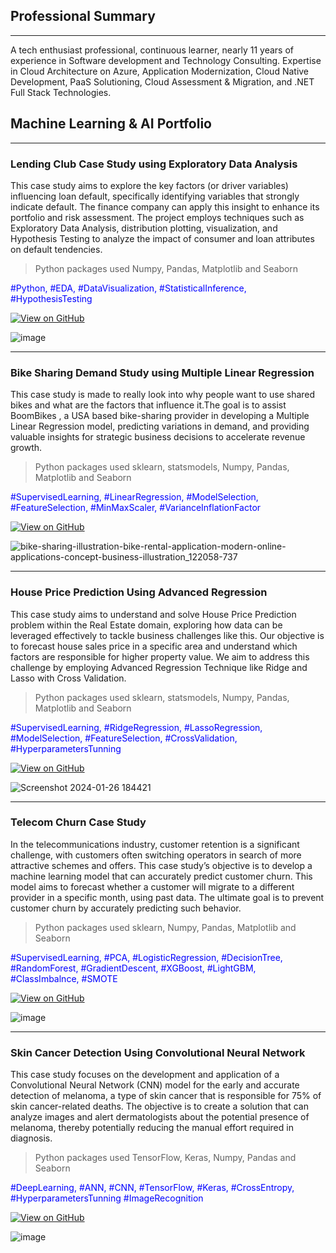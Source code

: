 ## Professional Summary
---
A tech enthusiast professional, continuous learner, nearly 11
years of experience in Software development and
Technology Consulting. Expertise in Cloud Architecture on Azure, Application
Modernization, Cloud Native Development, PaaS Solutioning, Cloud Assessment &
Migration, and .NET Full Stack Technologies.

## Machine Learning & AI Portfolio
---
### Lending Club Case Study using Exploratory Data Analysis

This case study aims to explore the key factors (or driver variables) influencing loan default, specifically identifying variables that strongly indicate default. The finance company can apply this insight to enhance its portfolio and risk assessment. The project employs techniques such as Exploratory Data Analysis, distribution plotting, visualization, and Hypothesis Testing to analyze the impact of consumer and loan attributes on default tendencies.

> Python packages used Numpy, Pandas, Matplotlib and Seaborn

<span style="color: blue;">#Python, #EDA, #DataVisualization, #StatisticalInference, #HypothesisTesting</span>

[![View on GitHub](https://img.shields.io/badge/GitHub-View_on_GitHub-blue?logo=GitHub)](https://github.com/dynamicanupam/Lending-Club-Case-Study)

![image](https://github.com/dynamicanupam/dynamicanupam.github.io/assets/61014822/fdcfb3f1-4ca9-41a2-b2d1-1f0e260b4a76)

------
### Bike Sharing Demand Study using Multiple Linear Regression

This case study is made to really look into why people want to use shared bikes and what are the factors that influence it.The goal is to assist BoomBikes , a USA based bike-sharing provider in developing a Multiple Linear Regression model, predicting variations in demand, and providing valuable insights for strategic business decisions to accelerate revenue growth.

> Python packages used sklearn, statsmodels, Numpy, Pandas, Matplotlib and Seaborn

<span style="color: blue;">#SupervisedLearning, #LinearRegression, #ModelSelection, #FeatureSelection, #MinMaxScaler, #VarianceInflationFactor </span>

[![View on GitHub](https://img.shields.io/badge/GitHub-View_on_GitHub-blue?logo=GitHub)](https://github.com/dynamicanupam/Bike-Sharing-Demand-Case-Study)

![bike-sharing-illustration-bike-rental-application-modern-online-applications-concept-business-illustration_122058-737](https://github.com/dynamicanupam/dynamicanupam.github.io/assets/61014822/dbeef5d7-8b3e-41af-9295-4c421d6dc41c)

------
### House Price Prediction Using Advanced Regression

This case study aims to understand and solve House Price Prediction problem within the Real Estate domain, exploring how data can be leveraged effectively to tackle business challenges like this. Our objective is to forecast house sales price in a specific area and understand which factors are responsible for higher property value. We aim to address this challenge by employing Advanced Regression Technique like Ridge and Lasso with Cross Validation.

> Python packages used sklearn, statsmodels, Numpy, Pandas, Matplotlib and Seaborn

<span style="color: blue;">#SupervisedLearning, #RidgeRegression, #LassoRegression, #ModelSelection, #FeatureSelection, #CrossValidation, #HyperparametersTunning  </span>

[![View on GitHub](https://img.shields.io/badge/GitHub-View_on_GitHub-blue?logo=GitHub)](https://github.com/dynamicanupam/House-Price-Prediction)

![Screenshot 2024-01-26 184421](https://github.com/dynamicanupam/dynamicanupam.github.io/assets/61014822/60680df4-99fe-49a9-8176-4fbf74692cbf)

------
### Telecom Churn Case Study 

In the telecommunications industry, customer retention is a significant challenge, with customers often switching operators in search of more attractive schemes and offers. This case study’s objective is to develop a machine learning model that can accurately predict customer churn. This model aims to forecast whether a customer will migrate to a different provider in a specific month, using past data. The ultimate goal is to prevent customer churn by accurately predicting such behavior.

> Python packages used sklearn, Numpy, Pandas, Matplotlib and Seaborn

<span style="color: blue;">#SupervisedLearning, #PCA, #LogisticRegression, #DecisionTree, #RandomForest, #GradientDescent, #XGBoost, #LightGBM, #ClassImbalnce, #SMOTE </span>

[![View on GitHub](https://img.shields.io/badge/GitHub-View_on_GitHub-blue?logo=GitHub)]()

![image](https://github.com/dynamicanupam/dynamicanupam.github.io/assets/61014822/f2e1ddfd-f16c-45a3-8df3-4fa70df07cdd)

------
### Skin Cancer Detection Using Convolutional Neural Network

This case study focuses on the development and application of a Convolutional Neural Network (CNN) model for the early and accurate detection of melanoma, a type of skin cancer that is responsible for 75% of skin cancer-related deaths. The objective is to create a solution that can analyze images and alert dermatologists about the potential presence of melanoma, thereby potentially reducing the manual effort required in diagnosis.

> Python packages used TensorFlow, Keras, Numpy, Pandas and Seaborn

<span style="color: blue;">#DeepLearning, #ANN, #CNN, #TensorFlow, #Keras, #CrossEntropy, #HyperparametersTunning #ImageRecognition  </span>

[![View on GitHub](https://img.shields.io/badge/GitHub-View_on_GitHub-blue?logo=GitHub)](https://github.com/dynamicanupam/Skin-Cancer-Detection)

![image](https://github.com/dynamicanupam/dynamicanupam.github.io/assets/61014822/a2c594c1-6492-4d74-ba72-f5d65da269dd)

